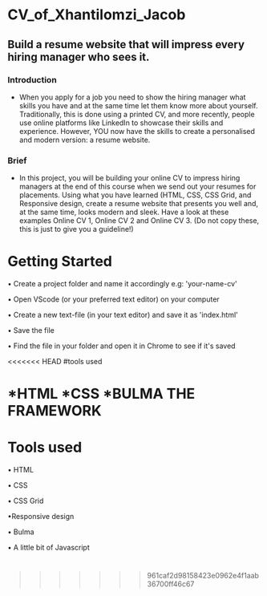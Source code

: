 # CV_of_Xhantilomzi_Jacob

## Build a resume website that will impress every hiring manager who sees it.
 
### Introduction

* When you apply for a job you need to show the hiring manager what skills you have and at the same time let them know more about yourself. Traditionally, this is done using a printed CV, and more recently, people use online platforms like LinkedIn to showcase their skills and experience. However, YOU now have the skills to create a personalised and modern version: a resume website. 

 
### Brief

* In this project, you will be building your online CV to impress hiring managers at the end of this course when we send out your resumes for placements. Using what you have learned (HTML, CSS, CSS Grid, and Responsive design, create a resume website that presents you well and, at the same time, looks modern and sleek. Have a look at these examples Online CV 1, Online CV  2 and Online CV 3. (Do not copy these, this is just to give you a guideline!)

 
# Getting Started
• Create a project folder and name it accordingly e.g: 'your-name-cv'

• Open VScode (or your preferred text editor) on your computer

• Create a new text-file (in your text editor) and save it as 'index.html'

• Save the file

• Find the file in your folder and open it in Chrome to see if it's saved 

<<<<<<< HEAD
 #tools used

 *HTML
 *CSS
 *BULMA THE FRAMEWORK
=======
 # Tools used
• HTML  

• CSS

• CSS Grid

•Responsive design

• Bulma

• A little bit of Javascript

# 
>>>>>>> 961caf2d98158423e0962e4f1aab36700ff46c67
